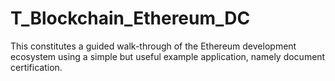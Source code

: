 # T_Blockchain_Ethereum_DC
This constitutes a guided walk-through of the Ethereum development ecosystem using a simple but useful example application, namely document certification.
